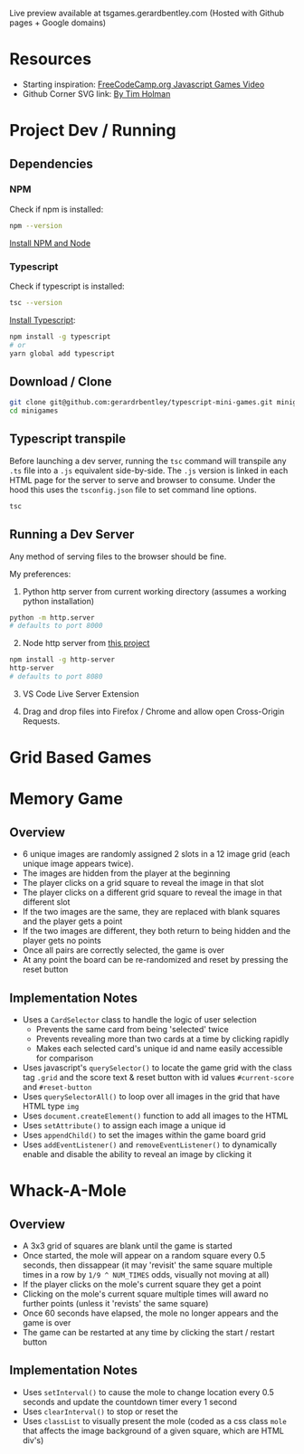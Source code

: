 Live preview available at tsgames.gerardbentley.com (Hosted with Github pages + Google domains)

# Resources

- Starting inspiration: [FreeCodeCamp.org Javascript Games Video](https://www.youtube.com/watch?v=lhNdUVh3qCc&t=688s)
- Github Corner SVG link: [By Tim Holman](https://github.com/tholman/github-corners)

# Project Dev / Running

## Dependencies

### NPM

Check if npm is installed:

```bash
npm --version
```

[Install NPM and Node](https://nodejs.org/en/)

### Typescript

Check if typescript is installed:

```bash
tsc --version
```

[Install Typescript](https://www.typescriptlang.org/#installation):

```bash
npm install -g typescript
# or
yarn global add typescript
```

## Download / Clone

```bash
git clone git@github.com:gerardrbentley/typescript-mini-games.git minigames
cd minigames
```

## Typescript transpile

Before launching a dev server, running the `tsc` command will transpile any `.ts` file into a `.js` equivalent side-by-side.
The `.js` version is linked in each HTML page for the server to serve and browser to consume.
Under the hood this uses the `tsconfig.json` file to set command line options.

```bash
tsc
```

## Running a Dev Server

Any method of serving files to the browser should be fine.

My preferences:

1. Python http server from current working directory (assumes a working python installation)

```bash
python -m http.server
# defaults to port 8000
```

2. Node http server from [this project](https://github.com/http-party/http-server)

```bash
npm install -g http-server
http-server
# defaults to port 8080
```

3. VS Code Live Server Extension

4. Drag and drop files into Firefox / Chrome and allow open Cross-Origin Requests.

# Grid Based Games

# Memory Game

## Overview

- 6 unique images are randomly assigned 2 slots in a 12 image grid (each unique image appears twice).
- The images are hidden from the player at the beginning
- The player clicks on a grid square to reveal the image in that slot
- The player clicks on a different grid square to reveal the image in that different slot
- If the two images are the same, they are replaced with blank squares and the player gets a point
- If the two images are different, they both return to being hidden and the player gets no points
- Once all pairs are correctly selected, the game is over
- At any point the board can be re-randomized and reset by pressing the reset button

## Implementation Notes

- Uses a `CardSelector` class to handle the logic of user selection
  - Prevents the same card from being 'selected' twice
  - Prevents revealing more than two cards at a time by clicking rapidly
  - Makes each selected card's unique id and name easily accessible for comparison
- Uses javascript's `querySelector()` to locate the game grid with the class tag `.grid` and the score text & reset button with id values `#current-score` and `#reset-button`
- Uses `querySelectorAll()` to loop over all images in the grid that have HTML type `img`
- Uses `document.createElement()` function to add all images to the HTML
- Uses `setAttribute()` to assign each image a unique id
- Uses `appendChild()` to set the images within the game board grid
- Uses `addEventListener()` and `removeEventListener()` to dynamically enable and disable the ability to reveal an image by clicking it

# Whack-A-Mole

## Overview

- A 3x3 grid of squares are blank until the game is started
- Once started, the mole will appear on a random square every 0.5 seconds, then dissappear (it may 'revisit' the same square multiple times in a row by `1/9 ^ NUM_TIMES` odds, visually not moving at all)
- If the player clicks on the mole's current square they get a point
- Clicking on the mole's current square multiple times will award no further points (unless it 'revists' the same square)
- Once 60 seconds have elapsed, the mole no longer appears and the game is over
- The game can be restarted at any time by clicking the start / restart button

## Implementation Notes

- Uses `setInterval()` to cause the mole to change location every 0.5 seconds and update the countdown timer every 1 second
- Uses `clearInterval()` to stop or reset the
- Uses `classList` to visually present the mole (coded as a css class `mole` that affects the image background of a given square, which are HTML div's)
